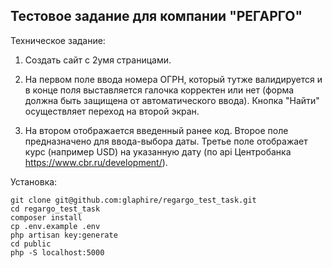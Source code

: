 ## Тестовое задание для компании "РЕГАРГО"

Техническое задание:

1. Создать сайт с 2умя страницами.

2. На первом поле ввода номера ОГРН, 
который тутже валидируется и в конце поля выставляется галочка корректен или нет
(форма должна быть защищена от автоматического ввода). 
Кнопка "Найти" осуществляет переход на второй экран.

3. На втором отображается введенный ранее код.
Второе поле предназначено для ввода-выбора даты.
Третье поле отображает курс (например USD) 
на указанную дату (по api Центробанка https://www.cbr.ru/development/).


Установка:

```
git clone git@github.com:glaphire/regargo_test_task.git
cd regargo_test_task
composer install
cp .env.example .env
php artisan key:generate
cd public
php -S localhost:5000
```
